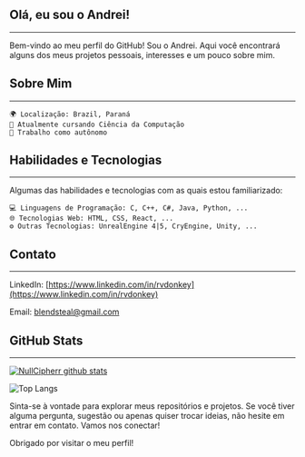 ## Olá, eu sou o Andrei!
------

Bem-vindo ao meu perfil do GitHub! Sou o Andrei. Aqui você encontrará alguns dos meus projetos pessoais, interesses e um pouco sobre mim.


## Sobre Mim
------

	🌍 Localização: Brazil, Paraná
	🌱 Atualmente cursando Ciência da Computação 
	💼 Trabalho como autônomo


## Habilidades e Tecnologias
------

Algumas das habilidades e tecnologias com as quais estou familiarizado:

	💻 Linguagens de Programação: C, C++, C#, Java, Python, ...
	🌐 Tecnologias Web: HTML, CSS, React, ...
	⚙️ Outras Tecnologias: UnrealEngine 4|5, CryEngine, Unity, ...
	

## Contato
------


LinkedIn: [https://www.linkedin.com/in/rvdonkey](https://www.linkedin.com/in/rvdonkey)

Email: [blendsteal@gmail.com](mailto:blendsteal@gmail.com)


## GitHub Stats
------

[![NullCipherr github stats](https://github-readme-stats.vercel.app/api?username=NullCipherr&show_icons=true&theme=dark)](https://github.com/anuraghazra/github-readme-stats)

![Top Langs](https://github-readme-stats.vercel.app/api/top-langs/?username=NullCipherr&layout=compact&theme=dark)


Sinta-se à vontade para explorar meus repositórios e projetos. Se você tiver alguma pergunta, sugestão ou apenas quiser trocar ideias, não hesite em entrar em contato. Vamos nos conectar!

Obrigado por visitar o meu perfil!
